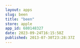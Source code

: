```yaml
---
layout: apps
slug: been
title: "been"
store: apple
app_id: 680148327
date: 2023-09-24T16:15:58Z
published: 2013-07-30T23:28:37Z
---
```

